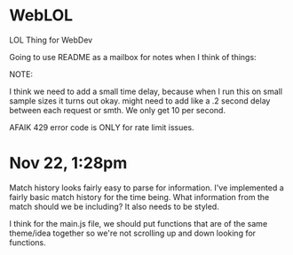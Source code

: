 # WebLOL
LOL Thing for WebDev

Going to use README as a mailbox for notes when I think of things:

NOTE:

I think we need to add a small time delay, because when I run this on small sample sizes it turns out okay. might need to add like a .2 second delay between each request or smth. We only get 10 per second.

AFAIK 429 error code is ONLY for rate limit issues.


Nov 22, 1:28pm
===============
Match history looks fairly easy to parse for information. I've implemented a fairly basic match history for the time being. What information from the match should we be including? It also needs to be styled.

I think for the main.js file, we should put functions that are of the same theme/idea together so we're not scrolling up and down looking for functions.